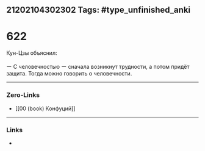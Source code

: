 21202104302302
Tags: #type_unfinished_anki 
---
# 622

Кун-Цзы объяснил:<br><br>ー С человечностью ー сначала возникнут трудности, а потом придёт защита. Тогда можно говорить о человечности.

---
### Zero-Links
- [[00 (book) Конфуций]]
---
### Links
-
